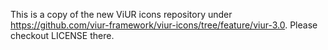 This is a copy of the new ViUR icons repository under https://github.com/viur-framework/viur-icons/tree/feature/viur-3.0. Please checkout LICENSE there.
